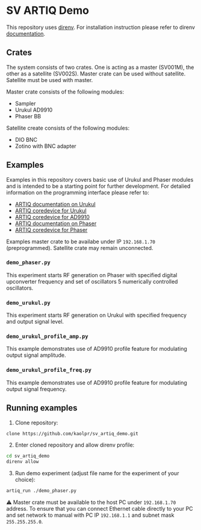 # SV ARTIQ Demo

This repository uses [direnv](https://direnv.net/). For installation instruction
please refer to direnv [documentation](https://direnv.net/#docs).

## Crates

The system consists of two crates. One is acting as a master (SV001M), the other 
as a satellite (SV002S). Master crate can be used without satellite. Satellite 
must be used with master.

Master crate consists of the following modules:

* Sampler
* Urukul AD9910
* Phaser BB

Satellite create consists of the following modules:

* DIO BNC
* Zotino with BNC adapter

## Examples

Examples in this repository covers basic use of Urukul and Phaser modules and 
is intended to be a starting point for further development. For detalied 
information on the programming interface please refer to:

* [ARTIQ documentation on Urukul](https://m-labs.hk/artiq/manual/core_drivers_reference.html#module-artiq.coredevice.urukul)
* [ARTIQ coredevice for Urukul](https://github.com/m-labs/artiq/blob/master/artiq/coredevice/urukul.py)
* [ARTIQ coredevice for AD9910](https://github.com/m-labs/artiq/blob/master/artiq/coredevice/ad9910.py)
* [ARTIQ documentation on Phaser](https://m-labs.hk/artiq/manual/core_drivers_reference.html#module-artiq.coredevice.phaser)
* [ARTIQ coredevice for Phaser](https://github.com/m-labs/artiq/blob/master/artiq/coredevice/phaser.py)

Examples master crate to be availabe under IP `192.168.1.70` (preprogrammed).
Satellite crate may remain unconnected.

### `demo_phaser.py`

This experiment starts RF generation on Phaser with specified digital 
upconverter frequency and set of oscillators 5 numerically controlled 
oscillators.

### `demo_urukul.py`

This experiment starts RF generation on Urukul with specified frequency and 
output signal level.

### `demo_urukul_profile_amp.py`

This example demonstrates use of AD9910 profile feature for modulating output
signal amplitude.

### `demo_urukul_profile_freq.py`

This example demonstrates use of AD9910 profile feature for modulating output
signal frequency.

## Running examples

1. Clone repository:

```bash
clone https://github.com/kaolpr/sv_artiq_demo.git
```

2. Enter cloned repository and allow direnv profile:

```bash
cd sv_artiq_demo
direnv allow
```

3. Run demo experiment (adjust file name for the experiment of your choice):

```bash
artiq_run ./demo_phaser.py
```

:warning: Master crate must be available to the host PC under `192.168.1.70` 
address. To ensure that you can connect Ethernet cable directly to your PC 
and set network to manual with PC IP `192.168.1.1` and subnet mask 
`255.255.255.0`. 